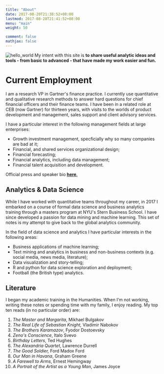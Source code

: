 ```yaml
---
title: "About"
date: 2017-08-20T21:38:52+08:00
lastmod: 2017-08-28T21:41:52+08:00
menu: "main"
weight: 50

comment: false
mathjax: false
---
```

![hello_world](/content/hello_world.jpg)
My intent with this site is **to share useful analytic ideas and tools  - from basic to advanced - that have made my work easier and fun.**

<h1>Current Employment</h1>

I am a research VP in Gartner's finance practice. I currently use quantitative and qualitative research methods to answer hard questions for chief financial officers and their finance teams. I have been in a related role at CEB (now Gartner) for thirteen years, with visits to the worlds of product development and management, sales support and client advisory services.

I have a particular interest in the following management fields at large enterprises: 

<ul>
<li>Growth investment management, specficially why so many companies are bad at it; </li>
<li>Financial, and shared services organizational design; </li>
<li>Financial forecasting;</li>
<li>Financial analytics, including data management; </li>
<li>Financial talent acquisition and development. </li>
</ul>


Official press and speaker bio 
[**here**.](https://news.cebglobal.com/Tim-Raiswell)

<h2>Analytics & Data Science</h2>
While I have worked with quantitative teams throughout my career, in 2017 I embarked on a course of formal data science and business analytics training through a masters program at NYU's Stern Business School. I have since developed a passion for data mining and machine learning. This set of notes is my attempt to give back to the global analytics community. 

In the field of data science and analytics I have particular interests in the following areas:

<ul>
<li>Business applications of machine learning; </li>
<li>Text mining and analytics in business and non-business contexts (e.g. social media, news media, literature); </li>
<li>Data visualization and story-telling; </li>
<li>R and python for data science exploration and deployment;</li>
<li>Football (the British type) analytics.</li>
</ul>


<h2>Literature</h2>
I began my academic training in the Humanities. When I'm not working, writing these notes or spending time with my family, I enjoy reading. My top ten reads (in no particular order) are:

1. *The Master and Margarita*, Mikhael Bulgakov
2. *The Real Life of Sebastian Knight,* Vladimir Nabokov
3. *The Brothers Karamazov*, Fyodor Dostoevsky
4. *Zeno's Conscience*, Italo Svevo
5. *Birthday Letters*, Ted Hughes
6. *The Alexandria Quartet*, Lawrence Durrell
7. *The Good Soldier,* Ford Madox Ford
8. *Our Man in Havana*, Graham Greene
9. *A Farewell to Arms*, Ernest Hemingway
10. *A Portrait of the Artist as a Young Man*, James Joyce

